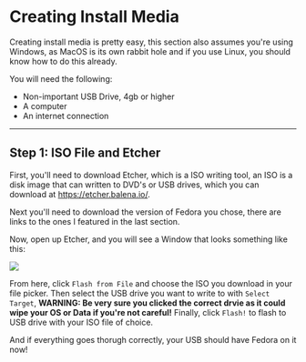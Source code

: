 # Creating Install Media

Creating install media is pretty easy, this section also assumes you're using Windows, as MacOS is its own rabbit hole and if you use Linux, you should know how to do this already.

You will need the following:

* Non-important USB Drive, 4gb or higher
* A computer
* An internet connection

<hr>

## Step 1: ISO File and Etcher

First, you'll need to download Etcher, which is a ISO writing tool, an ISO is a disk image that can written to DVD's or USB drives, which you can download at https://etcher.balena.io/.

Next you'll need to download the version of Fedora you chose, there are links to the ones I featured in the last section.

Now, open up Etcher, and you will see a Window that looks something like this:

<img src="https://external-content.duckduckgo.com/iu/?u=https%3A%2F%2F4sysops.com%2Fwp-content%2Fuploads%2F2023%2F05%2FThe-BalenaEtcher-user-interface.png&f=1&nofb=1&ipt=0806d5aa8029bc2469e3e73df82bbac2f424355cf1a212038dd1cad3a1a4687b&ipo=images">

From here, click `Flash from File` and choose the ISO you download in your file picker. Then select the USB drive you want to write to with `Select Target`, **WARNING: Be very sure you clicked the correct drvie as it could wipe your OS or Data if you're not careful!** Finally, click `Flash!` to flash to USB drive with your ISO file of choice.

And if everything goes thorugh correctly, your USB should have Fedora on it now!